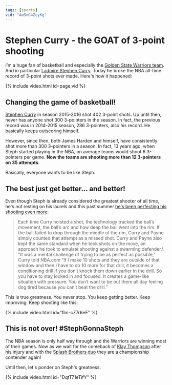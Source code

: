 ```yaml
---
tags: [sports]
vid: "Am5oG4ZcyKg"
---
```


# Stephen Curry - the GOAT of 3-point shooting

I’m a huge fan of basketball and especially the [Golden State Warriors team](/warriors/). And in particular [I admire Stephen Curry](/goldenstate/). Today he broke the NBA all-time record of 3-point shots ever made. Here's how it happened:

{% include video.html id=page.vid %}

<!--More-->

## Changing the game of basketball!

[Stephen Curry](https://en.wikipedia.org/wiki/Stephen_Curry) in season 2015-2016 shot 402 3-point shots. Up until then, never has anyone shot 300 3-pointers in the season. In fact, the previous record was in 2014-2015 season, 286 3-pointers, also his record. He basically keeps outscoring himself.

However, since then, both James Harden and himself, have consistently shot more than 300 3-pointers in a season. In fact, 13 years ago, when Steph started playing in the NBA, on average teams would shoot 6 3-pointers per game. **Now the teams are shooting more than 12 3-pointers on 35 attempts**.

Basically, everyone wants to be like Steph.

## The best just get better… and better!

Even though Steph is already considered the greatest shooter of all time, he's not resting on his laurels and this past summer [he's been perfecting his shooting even more](https://www.nba.com/news/after-offseason-focused-on-perfection-stephen-curry-could-be-even-more-unstoppable):

> Each time Curry hoisted a shot, the technology tracked the ball’s movement, the ball’s arc and how deep the ball went into the rim. If the ball failed to drop through the middle of the rim, Curry and Payne simply counted that attempt as a missed shot. Curry and Payne also kept the same standard when he took shots on the move, an approach he took to emulate shooting against a swarming defender.\\
> “It was a mental challenge of trying to be as perfect as possible,” Curry told NBA.com “If I make 10 shots and they are outside of that window and then I have to do 10 more for that drill, it becomes a conditioning drill if you don’t knock them down earlier in the drill. So you have to stay locked in and focused. It creates a game-like situation with pressure. You don’t want to be out there all day feeling dog tired because you can’t beat the drill.”

This is true greatness. You never stop. You keep getting better. Keep improving. Keep shooting like this:

{% include video.html id="flm-cZ7r6eE" %}

## This is not over! #StephGonnaSteph

The NBA season is only half way through and the Warriors are winning most of their games. Now as we wait for the comeback of [Klay Thompson](https://en.m.wikipedia.org/wiki/Klay_Thompson) after his injury and with the [Splash Brothers duo](https://en.m.wikipedia.org/wiki/Splash_Brothers) they are a championship contender again!

Until then, let's ponder on Steph's greatness:

{% include video.html id="DqtT71eTifY" %}

[n]: https://michael.gratis/nozbe
[np]: https://michael.gratis/nozbepersonal